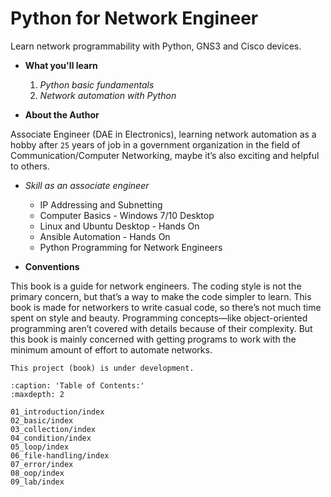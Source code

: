 # Python for Network Engineer

Learn network programmability with Python, GNS3 and Cisco devices.

- **What you'll learn**

  1. *Python basic fundamentals*
  2. *Network automation with Python*

- **About the Author**

Associate Engineer (DAE in Electronics),  learning network automation as a hobby after `25` years of job in a government organization in the field of Communication/Computer Networking, maybe it’s also exciting and helpful to others.

- *Skill as an associate engineer*

  - IP Addressing and Subnetting
  - Computer Basics - Windows 7/10 Desktop
  - Linux and Ubuntu Desktop - Hands On
  - Ansible Automation - Hands On
  - Python Programming for Network Engineers

- **Conventions**

This book is a guide for network engineers. The coding style is not the primary concern, but that’s a way to make the code simpler to learn. This book is made for networkers to write casual code, so there’s not much time spent on style and beauty. Programming concepts—like object-oriented programming aren’t covered with details because of their complexity. But this book is mainly concerned with getting programs to work with the minimum amount of effort to automate networks.

```{warning}
This project (book) is under development.
```

```{toctree}
:caption: 'Table of Contents:'
:maxdepth: 2

01_introduction/index
02_basic/index
03_collection/index
04_condition/index
05_loop/index
06_file-handling/index
07_error/index
08_oop/index
09_lab/index
```
